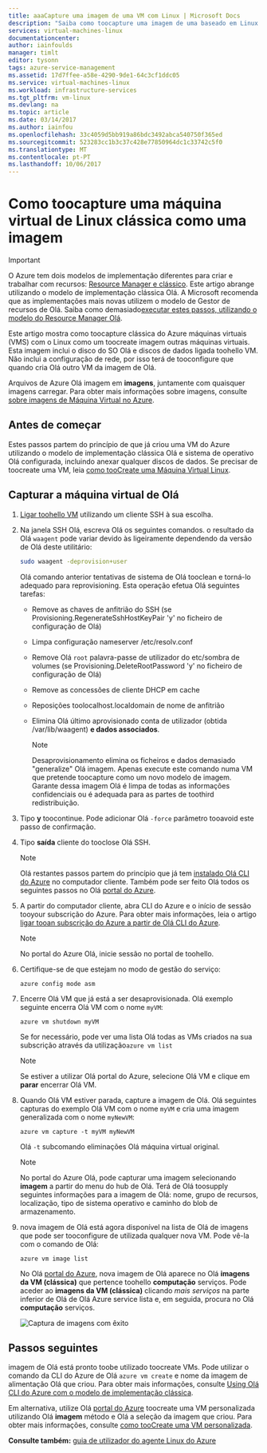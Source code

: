 ```yaml
---
title: aaaCapture uma imagem de uma VM com Linux | Microsoft Docs
description: "Saiba como toocapture uma imagem de uma baseado em Linux máquina virtual do Azure (VM) é criado com o modelo de implementação clássica Olá."
services: virtual-machines-linux
documentationcenter: 
author: iainfoulds
manager: timlt
editor: tysonn
tags: azure-service-management
ms.assetid: 17d7ffee-a58e-4290-9de1-64c3cf1ddc05
ms.service: virtual-machines-linux
ms.workload: infrastructure-services
ms.tgt_pltfrm: vm-linux
ms.devlang: na
ms.topic: article
ms.date: 03/14/2017
ms.author: iainfou
ms.openlocfilehash: 33c4059d5bb919a86bdc3492abca540750f365ed
ms.sourcegitcommit: 523283cc1b3c37c428e77850964dc1c33742c5f0
ms.translationtype: MT
ms.contentlocale: pt-PT
ms.lasthandoff: 10/06/2017
---
```

# <a name="how-toocapture-a-classic-linux-virtual-machine-as-an-image"></a>Como toocapture uma máquina virtual de Linux clássica como uma imagem
> [!IMPORTANT]
> O Azure tem dois modelos de implementação diferentes para criar e trabalhar com recursos: [Resource Manager e clássico](../../../resource-manager-deployment-model.md). Este artigo abrange utilizando o modelo de implementação clássica Olá. A Microsoft recomenda que as implementações mais novas utilizem o modelo de Gestor de recursos de Olá. Saiba como demasiado[executar estes passos, utilizando o modelo do Resource Manager Olá](../capture-image.md?toc=%2fazure%2fvirtual-machines%2flinux%2ftoc.json).

Este artigo mostra como toocapture clássica do Azure máquinas virtuais (VMS) com o Linux como um toocreate imagem outras máquinas virtuais. Esta imagem inclui o disco do SO Olá e discos de dados ligada toohello VM. Não inclui a configuração de rede, por isso terá de tooconfigure que quando cria Olá outro VM da imagem de Olá.

Arquivos de Azure Olá imagem em **imagens**, juntamente com quaisquer imagens carregar. Para obter mais informações sobre imagens, consulte [sobre imagens de Máquina Virtual no Azure][About Virtual Machine Images in Azure].

## <a name="before-you-begin"></a>Antes de começar
Estes passos partem do princípio de que já criou uma VM do Azure utilizando o modelo de implementação clássica Olá e sistema de operativo Olá configurada, incluindo anexar qualquer discos de dados. Se precisar de toocreate uma VM, leia [como tooCreate uma Máquina Virtual Linux][How tooCreate a Linux Virtual Machine].

## <a name="capture-hello-virtual-machine"></a>Capturar a máquina virtual de Olá
1. [Ligar toohello VM](../mac-create-ssh-keys.md?toc=%2fazure%2fvirtual-machines%2flinux%2ftoc.json) utilizando um cliente SSH à sua escolha.
2. Na janela SSH Olá, escreva Olá os seguintes comandos. o resultado da Olá `waagent` pode variar devido às ligeiramente dependendo da versão de Olá deste utilitário:

    ```bash
    sudo waagent -deprovision+user
    ```

    Olá comando anterior tentativas de sistema de Olá tooclean e torná-lo adequado para reprovisioning. Esta operação efetua Olá seguintes tarefas:

   * Remove as chaves de anfitrião do SSH (se Provisioning.RegenerateSshHostKeyPair 'y' no ficheiro de configuração de Olá)
   * Limpa configuração nameserver /etc/resolv.conf
   * Remove Olá `root` palavra-passe de utilizador do etc/sombra de volumes (se Provisioning.DeleteRootPassword 'y' no ficheiro de configuração de Olá)
   * Remove as concessões de cliente DHCP em cache
   * Reposições toolocalhost.localdomain de nome de anfitrião
   * Elimina Olá último aprovisionado conta de utilizador (obtida /var/lib/waagent) **e dados associados**.

     > [!NOTE]
     > Desaprovisionamento elimina os ficheiros e dados demasiado "generalize" Olá imagem. Apenas execute este comando numa VM que pretende toocapture como um novo modelo de imagem. Garante dessa imagem Olá é limpa de todas as informações confidenciais ou é adequada para as partes de toothird redistribuição.

3. Tipo **y** toocontinue. Pode adicionar Olá `-force` parâmetro tooavoid este passo de confirmação.
4. Tipo **saída** cliente do tooclose Olá SSH.

   > [!NOTE]
   > Olá restantes passos partem do princípio que já tem [instalado Olá CLI do Azure](../../../cli-install-nodejs.md) no computador cliente. Também pode ser feito Olá todos os seguintes passos no Olá [portal do Azure](http://portal.azure.com).

5. A partir do computador cliente, abra CLI do Azure e o início de sessão tooyour subscrição do Azure. Para obter mais informações, leia o artigo [ligar tooan subscrição do Azure a partir de Olá CLI do Azure](../../../xplat-cli-connect.md).

   > [!NOTE]
   > No portal do Azure Olá, inicie sessão no portal de toohello.

6. Certifique-se de que estejam no modo de gestão do serviço:

    ```azurecli
    azure config mode asm
    ```

7. Encerre Olá VM que já está a ser desaprovisionada. Olá exemplo seguinte encerra Olá VM com o nome `myVM`:

    ```azurecli
    azure vm shutdown myVM
    ```
   Se for necessário, pode ver uma lista Olá todas as VMs criados na sua subscrição através da utilização`azure vm list`

   > [!NOTE]
   > Se estiver a utilizar Olá portal do Azure, selecione Olá VM e clique em **parar** encerrar Olá VM.

8. Quando Olá VM estiver parada, capture a imagem de Olá. Olá seguintes capturas do exemplo Olá VM com o nome `myVM` e cria uma imagem generalizada com o nome `myNewVM`:

    ```azurecli
    azure vm capture -t myVM myNewVM
    ```

    Olá `-t` subcomando eliminações Olá máquina virtual original.

    > [!NOTE]
    > No portal do Azure Olá, pode capturar uma imagem selecionando **imagem** a partir do menu do hub de Olá. Terá de Olá toosupply seguintes informações para a imagem de Olá: nome, grupo de recursos, localização, tipo de sistema operativo e caminho do blob de armazenamento.

9. nova imagem de Olá está agora disponível na lista de Olá de imagens que pode ser tooconfigure de utilizada qualquer nova VM. Pode vê-la com o comando de Olá:

   ```azurecli
   azure vm image list
   ```

   No Olá [portal do Azure](http://portal.azure.com), nova imagem de Olá aparece no Olá **imagens da VM (clássica)** que pertence toohello **computação** serviços. Pode aceder ao **imagens da VM (clássica)** clicando _mais serviços_ na parte inferior de Olá de Olá Azure service lista e, em seguida, procura no Olá **computação** serviços.   

   ![Captura de imagens com êxito](./media/capture-image/VMCapturedImageAvailable.png)

## <a name="next-steps"></a>Passos seguintes
imagem de Olá está pronto toobe utilizado toocreate VMs. Pode utilizar o comando da CLI do Azure de Olá `azure vm create` e nome da imagem de alimentação Olá que criou. Para obter mais informações, consulte [Using Olá CLI do Azure com o modelo de implementação clássica](https://docs.microsoft.com/cli/azure/get-started-with-az-cli2).

Em alternativa, utilize Olá [portal do Azure](http://portal.azure.com) toocreate uma VM personalizada utilizando Olá **imagem** método e Olá a seleção da imagem que criou. Para obter mais informações, consulte [como tooCreate uma VM personalizada][How tooCreate a Custom Virtual Machine].

**Consulte também:** [guia de utilizador do agente Linux do Azure](../agent-user-guide.md?toc=%2fazure%2fvirtual-machines%2flinux%2ftoc.json)

[About Virtual Machine Images in Azure]:../../virtual-machines-linux-classic-about-images.md
[How tooCreate a Custom Virtual Machine]:create-custom.md
[How tooAttach a Data Disk tooa Virtual Machine]:attach-disk.md
[How tooCreate a Linux Virtual Machine]:create-custom.md
